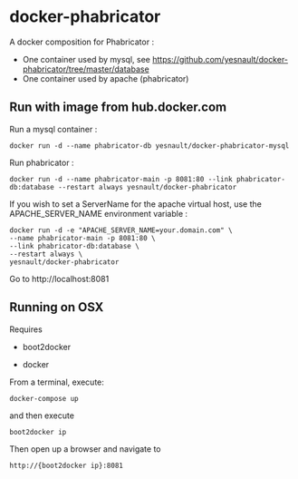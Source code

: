 docker-phabricator
==================
A docker composition for Phabricator :
- One container used by mysql, see https://github.com/yesnault/docker-phabricator/tree/master/database
- One container used by apache (phabricator)

Run with image from hub.docker.com
----
Run a mysql container :
```
docker run -d --name phabricator-db yesnault/docker-phabricator-mysql
```

Run phabricator :
```
docker run -d --name phabricator-main -p 8081:80 --link phabricator-db:database --restart always yesnault/docker-phabricator
```
If you wish to set a ServerName for the apache virtual host, use the APACHE_SERVER_NAME environment variable :
```
docker run -d -e "APACHE_SERVER_NAME=your.domain.com" \
--name phabricator-main -p 8081:80 \
--link phabricator-db:database \
--restart always \
yesnault/docker-phabricator
```

Go to http://localhost:8081

Running on OSX
-------

Requires

  * boot2docker

  * docker

From a terminal, execute:

```
docker-compose up
```

and then execute

```
boot2docker ip
```

Then open up a browser and navigate to

```
http://{boot2docker ip}:8081
```
